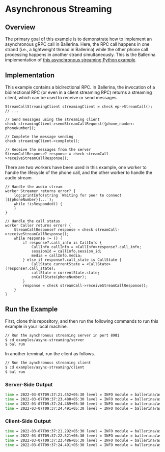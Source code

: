 # Asynchronous Streaming

## Overview
The primary goal of this example is to demonstrate how to implement an asynchronous gRPC call in Ballerina. Here, the RPC call happens in one strand (i.e., a lightweight thread in Ballerina) while the other phone call processing happens in another strand simultaneously. This is the Ballerina implementation of [this asynchronous streaming Python example](https://github.com/grpc/grpc/blob/v1.43.2/examples/python/async_streaming/phone.proto).

## Implementation
This example contains a bidirectional RPC. In Ballerina, the invocation of a bidirectional RPC (or even in a client streaming RPC) returns a streaming client, which can be used to receive or send messages.
```ballerina
StreamCallStreamingClient streamingClient = check ep->StreamCall();
// ...

// Send messages using the streaming client
check streamingClient->sendStreamCallRequest({phone_number: phoneNumber});

// Complete the message sending
check streamingClient->complete();

// Receive the messages from the server
StreamCallResponse? response = check streamCall->receiveStreamCallResponse();
```

There are two workers have been used in this example, one worker to handle the lifecycle of the phone call, and the other worker to handle the audio stream.
```ballerina
// Handle the audio stream
worker Streamer returns error? {
    log:printInfo(string `Waiting for peer to connect [${phoneNumber}]...`);
    while !isResponded() {
    }
}

// Handle the call status
worker Caller returns error? {
    StreamCallResponse? response = check streamCall->receiveStreamCallResponse();
    while response != () {
        if response?.call_info is CallInfo {
            CallInfo callInfo = <CallInfo>response?.call_info;
            sessionId = callInfo.session_id;
            media = callInfo.media;
        } else if response?.call_state is CallState {
            CallState currentState = <CallState>(response?.call_state);
            callState = currentState.state;
            onCallState(phoneNumber);
        }
        response = check streamCall->receiveStreamCallResponse();
    }
}
```

## Run the Example

First, clone this repository, and then run the following commands to run this example in your local machine.

```sh
// Run the aynchronous streaming server in port 8981
$ cd examples/async-streaming/server
$ bal run
```

In another terminal, run the client as follows.
```sh
// Run the aynchronous streaming client
$ cd examples/async-streaming/client
$ bal run
```

### Server-Side Output
```sh
time = 2022-03-07T09:37:21.452+05:30 level = INFO module = ballerina/async_server message = "Received a phone call request for number 94771234567"
time = 2022-03-07T09:37:23.480+05:30 level = INFO module = ballerina/async_server message = "Created a call session => session ID: 0, media: https://link.to.audio.resources"
time = 2022-03-07T09:37:24.489+05:30 level = INFO module = ballerina/async_server message = "Call finished [94771234567]"
time = 2022-03-07T09:37:24.491+05:30 level = INFO module = ballerina/async_server message = "Call session cleaned => session ID: 0, media: https://link.to.audio.resources"
```

### Client-Side Output
```sh
time = 2022-03-07T09:37:21.292+05:30 level = INFO module = ballerina/async_server message = "Waiting for peer to connect [94771234567]..."
time = 2022-03-07T09:37:22.521+05:30 level = INFO module = ballerina/async_server message = "Call toward [94771234567] enters [\"NEW\"] state"
time = 2022-03-07T09:37:23.486+05:30 level = INFO module = ballerina/async_server message = "Call toward [94771234567] enters [\"ACTIVE\"] state"
time = 2022-03-07T09:37:24.491+05:30 level = INFO module = ballerina/async_server message = "Call toward [94771234567] enters [\"ENDED\"] state"
```
